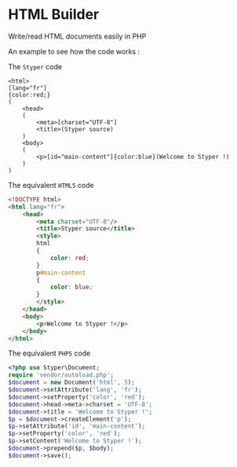 # HTML Builder

Write/read HTML documents easily in PHP

An example to see how the code works :


The ```Styper``` code

```Styper
<html>
[lang="fr"]
{color:red;}
(
    <head>
    (
        <meta>[charset="UTF-8"]
        <title>(Styper source)
    )
    <body>
    (
        <p>[id="main-content"]{color:blue}(Welcome to Styper !)
    )
)
```


The equivalent ```HTML5``` code

```html
<!DOCTYPE html>
<html lang="fr">
    <head>
        <meta charset="UTF-8"/>
        <title>Styper source</title>
        <style>
        html
        {
            color: red;
        }
        p#main-content
        {
            color: blue;
        }
        </style>
    </head>
    <body>
        <p>Welcome to Styper !</p>
    </body>
</html>
```


The equivalent ```PHP5``` code

```php
<?php use Styper\Document;
require 'vendor/autoload.php';
$document = new Document('html', 5);
$document->setAttribute('lang', 'fr');
$document->setProperty('color', 'red');
$document->head->meta->charset = 'UTF-8';
$document->title = 'Welcome to Styper !';
$p = $document->createElement('p');
$p->setAttribute('id', 'main-content');
$p->setProperty('color', 'red');
$p->setContent('Welcome to Styper !');
$document->prepend($p, $body);
$document->save();
```
